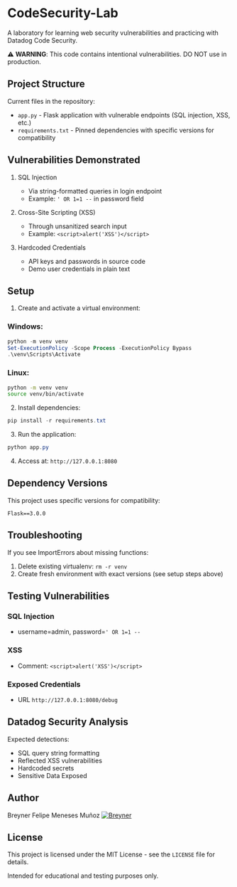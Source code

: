 # CodeSecurity-Lab

A laboratory for learning web security vulnerabilities and practicing with Datadog Code Security.

⚠️ **WARNING**: This code contains intentional vulnerabilities. DO NOT use in production.

## Project Structure

Current files in the repository:
- `app.py` - Flask application with vulnerable endpoints (SQL injection, XSS, etc.)
- `requirements.txt` - Pinned dependencies with specific versions for compatibility

## Vulnerabilities Demonstrated

1. SQL Injection
   - Via string-formatted queries in login endpoint
   - Example: `' OR 1=1 --` in password field

2. Cross-Site Scripting (XSS)
   - Through unsanitized search input
   - Example: `<script>alert('XSS')</script>`

3. Hardcoded Credentials
   - API keys and passwords in source code
   - Demo user credentials in plain text

## Setup

1. Create and activate a virtual environment:

### **Windows:**
```powershell
python -m venv venv
Set-ExecutionPolicy -Scope Process -ExecutionPolicy Bypass
.\venv\Scripts\Activate
```

### **Linux:**
```bash
python -m venv venv
source venv/bin/activate
```

2. Install dependencies:
```powershell
pip install -r requirements.txt
```

3. Run the application:
```powershell
python app.py
```

4. Access at: `http://127.0.0.1:8080`

## Dependency Versions

This project uses specific versions for compatibility:
```
Flask==3.0.0
```

## Troubleshooting

If you see ImportErrors about missing functions:
1. Delete existing virtualenv: `rm -r venv`
2. Create fresh environment with exact versions (see setup steps above)

## Testing Vulnerabilities

### SQL Injection
- username=admin, password=`' OR 1=1 --`

### XSS
- Comment: `<script>alert('XSS')</script>`

### Exposed Credentials
- URL `http://127.0.0.1:8080/debug`
## Datadog Security Analysis

Expected detections:
- SQL query string formatting
- Reflected XSS vulnerabilities
- Hardcoded secrets
- Sensitive Data Exposed 

## Author
Breyner Felipe Meneses Muñoz
<a href="https://github.com/BreyMene/">
   <img src="https://contrib.rocks/image?repo=BreyMene/BreyMene" alt="Breyner" />
</a>

## License
This project is licensed under the MIT License - see the `LICENSE` file for details.

Intended for educational and testing purposes only.
